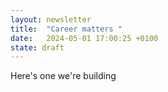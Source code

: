 ```yaml
---
layout: newsletter
title:  "Career matters "
date:   2024-05-01 17:00:25 +0100
state: draft
---
```


Here's one we're building
